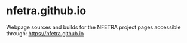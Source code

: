 # nfetra.github.io

Webpage sources and builds for the NFETRA project pages accessible through:
https://nfetra.github.io
